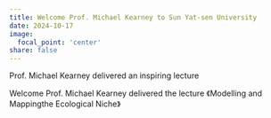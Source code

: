 ```yaml
---
title: Welcome Prof. Michael Kearney to Sun Yat-sen University
date: 2024-10-17
image:
  focal_point: 'center'
share: false
---
```




Prof. Michael Kearney delivered an inspiring lecture

Welcome Prof. Michael Kearney delivered the lecture 《Modelling and Mappingthe Ecological Niche》
